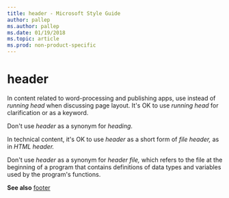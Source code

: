 ```yaml
---
title: header - Microsoft Style Guide
author: pallep
ms.author: pallep
ms.date: 01/19/2018
ms.topic: article
ms.prod: non-product-specific
---
```


# header

In content related to word-processing and publishing apps, use instead of *running head* when discussing page layout. It's OK to use *running head* for clarification or as a keyword.

Don't use *header* as a synonym for *heading*.

In technical content, it's OK to use *header* as a short form of *file header,* as in *HTML header.* 

Don't use *header* as a synonym for *header file,*
which refers to the file at the beginning of a program that
contains definitions of data types and variables used by the
program's functions.

**See also** [footer](~/a-z-word-list-term-collections/f/footer.md)
